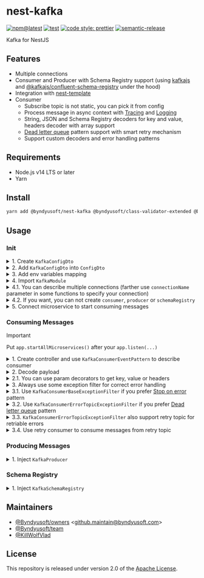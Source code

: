 # nest-kafka

[![npm@latest](https://img.shields.io/npm/v/@byndyusoft/nest-kafka/latest.svg)](https://www.npmjs.com/package/@byndyusoft/nest-kafka)
[![test](https://github.com/Byndyusoft/nest-kafka/actions/workflows/test.yaml/badge.svg?branch=master)](https://github.com/Byndyusoft/nest-kafka/actions/workflows/test.yaml)
[![code style: prettier](https://img.shields.io/badge/code_style-prettier-ff69b4.svg)](https://github.com/prettier/prettier)
[![semantic-release](https://img.shields.io/badge/%20%20%F0%9F%93%A6%F0%9F%9A%80-semantic--release-e10079.svg)](https://github.com/semantic-release/semantic-release)

Kafka for NestJS

## Features

- Multiple connections
- Consumer and Producer with Schema Registry support (using [kafkajs](https://www.npmjs.com/package/kafkajs) and [@kafkajs/confluent-schema-registry](https://www.npmjs.com/package/@kafkajs/confluent-schema-registry) under the hood)
- Integration with [nest-template](https://github.com/Byndyusoft/nest-template)
- Consumer
  - Subscribe topic is not static, you can pick it from config
  - Process message in async context with [Tracing](https://www.npmjs.com/package/@byndyusoft/nest-opentracing) and [Logging](https://www.npmjs.com/package/@byndyusoft/nest-pino)
  - String, JSON and Schema Registry decoders for key and value, headers decoder with array support
  - [Dead letter queue](https://www.confluent.io/blog/error-handling-patterns-in-kafka/#pattern-2) pattern support with smart retry mechanism
  - Support custom decoders and error handling patterns

## Requirements

- Node.js v14 LTS or later
- Yarn

## Install

```bash
yarn add @byndyusoft/nest-kafka @byndyusoft/class-validator-extended @byndyusoft/nest-opentracing @byndyusoft/nest-pino @kafkajs/confluent-schema-registry @nestjs/common @nestjs/microservices class-transformer class-validator kafkajs rxjs
```

## Usage

### Init

<details>
<summary>1. Create <code>KafkaConfigDto</code></summary>

```typescript
import {
  KafkaClusterConfigDto,
  KafkaConsumerConfigDto,
  KafkaProducerConfigDto,
  KafkaSchemaRegistryArgsConfigDto,
} from "@byndyusoft/nest-kafka";
import { Type } from "class-transformer";
import { IsDefined, IsString, ValidateNested } from "class-validator";

export class KafkaConfigDto {
  @Type(() => KafkaClusterConfigDto)
  @IsDefined()
  @ValidateNested()
  public readonly cluster!: KafkaClusterConfigDto;

  @Type(() => KafkaConsumerConfigDto)
  @IsDefined()
  @ValidateNested()
  public readonly consumer!: KafkaConsumerConfigDto;

  @Type(() => KafkaProducerConfigDto)
  @IsDefined()
  @ValidateNested()
  public readonly producer!: KafkaProducerConfigDto;

  @Type(() => KafkaSchemaRegistryArgsConfigDto)
  @IsDefined()
  @ValidateNested()
  public readonly schemaRegistry!: KafkaSchemaRegistryArgsConfigDto;

  @IsString()
  public readonly topic!: string;

  @IsString()
  public readonly errorTopic!: string;
}
```

</details>

<details>
<summary>2. Add <code>KafkaConfigDto</code> into <code>ConfigDto</code></summary>

```typescript
import { Type } from "class-transformer";
import { IsDefined, ValidateNested } from "class-validator";

import { KafkaConfigDto } from "./kafkaConfigDto";

export class ConfigDto {
  /// ...

  @Type(() => KafkaConfigDto)
  @IsDefined()
  @ValidateNested()
  public readonly kafka!: KafkaConfigDto;

  /// ...
}
```

</details>

<details>
<summary>3. Add env variables mapping</summary>

```typescript
import { Module } from "@nestjs/common";

import { ConfigDto } from "./dtos";

@Module({})
export class ConfigModule {
  // ...

  private static __loadConfig(): ConfigDto {
    const plainConfig: ConfigDto = {
      // ...
      kafka: {
        cluster: {
          brokers: process.env.KAFKA_BROKERS as string,
          saslMechanism: process.env.KAFKA_SASL_MECHANISM,
          username: process.env.KAFKA_USERNAME,
          password: process.env.KAFKA_PASSWORD,
          ssl: process.env.KAFKA_SSL,
          ca: process.env.KAFKA_CA,
          connectionTimeout: process.env.KAFKA_CONNECTION_TIMEOUT, // default is 1 s.
        },
        consumer: {
          groupId: process.env.KAFKA_CONSUMER_GROUP_ID as string,
          allowAutoTopicCreation:
            process.env.KAFKA_CONSUMER_ALLOW_AUTO_TOPIC_CREATION ?? true,
          sessionTimeout: process.env.KAFKA_SESSION_TIMEOUT_MS ?? 30000,
          heartbeatInterval: process.env.KAFKA_HEARTBEAT_INTERVAL_MS ?? 3000,
        },
        producer: {
          allowAutoTopicCreation:
            process.env.KAFKA_PRODUCER_ALLOW_AUTO_TOPIC_CREATION ?? true,
        },
        schemaRegistry: {
          host: process.env.KAFKA_SCHEMA_REGISTRY_HOST as string,
          username: process.env.KAFKA_SCHEMA_REGISTRY_USERNAME,
          password: process.env.KAFKA_SCHEMA_REGISTRY_PASSWORD,
        },
        topic: process.env.KAFKA_TOPIC as string,
        errorTopic: process.env.KAFKA_ERROR_TOPIC as string,
      },
      // ...
    };

    // ...
  }
}
```

</details>

<details>
<summary>4. Import <code>KafkaModule</code></summary>

```typescript
import {
  KafkaClusterConfigDto,
  KafkaConsumerConfigDto,
  KafkaModule,
  KafkaProducerConfigDto,
  KafkaSchemaRegistryArgsConfigDto,
} from "@byndyusoft/nest-kafka";

import { ConfigDto } from "./config";

@Module({
  imports: [
    // Extra modules
    // ...
    KafkaModule.registerAsync({
      inject: [ConfigDto],
      useFactory: (config: ConfigDto) => ({
        connections: [
          {
            cluster: KafkaClusterConfigDto.toRawConfig(config.kafka.cluster),
            consumer: KafkaConsumerConfigDto.toRawConfig(config.kafka.consumer),
            producer: KafkaProducerConfigDto.toRawConfig(config.kafka.producer),
            schemaRegistry: {
              args: KafkaSchemaRegistryArgsConfigDto.toRawConfig(
                config.kafka.schemaRegistry,
              ),
            },
          },
        ],
        topicPickerArgs: [config],
        // You can set business keys from the message you are sending that will be included in the tracing
        traceMessageKeys: ["businessKey1", "businessKey2"],
      }),
    }),
    // ...
  ],
})
export class InfrastructureModule {
  // ...
}
```

</details>

<details>
<summary>4.1. You can describe multiple connections (farther use <code>connectionName</code> parameter in some functions to specify your connection)</summary>

```typescript
import {
  KafkaClusterConfigDto,
  KafkaConsumerConfigDto,
  KafkaModule,
  KafkaProducerConfigDto,
  KafkaSchemaRegistryArgsConfigDto,
} from "@byndyusoft/nest-kafka";

import { ConfigDto } from "./config";

@Module({
  imports: [
    // Extra modules
    // ...
    KafkaModule.registerAsync({
      inject: [ConfigDto],
      useFactory: (config: ConfigDto) => ({
        connections: [
          {
            name: "connection1",
            cluster: KafkaClusterConfigDto.toRawConfig(config.kafka1.cluster),
            consumer: KafkaConsumerConfigDto.toRawConfig(
              config.kafka1.consumer,
            ),
            producer: KafkaProducerConfigDto.toRawConfig(
              config.kafka1.producer,
            ),
            schemaRegistry: {
              args: KafkaSchemaRegistryArgsConfigDto.toRawConfig(
                config.kafka1.schemaRegistry,
              ),
            },
          },
          {
            name: "connection2",
            cluster: KafkaClusterConfigDto.toRawConfig(config.kafka2.cluster),
            consumer: KafkaConsumerConfigDto.toRawConfig(
              config.kafka2.consumer,
            ),
            producer: KafkaProducerConfigDto.toRawConfig(
              config.kafka2.producer,
            ),
            schemaRegistry: {
              args: KafkaSchemaRegistryArgsConfigDto.toRawConfig(
                config.kafka2.schemaRegistry,
              ),
            },
          },
        ],
        topicPickerArgs: [config],
        // You can set business keys from the message you are sending that will be included in the tracing
        traceMessageKeys: ["businessKey1", "businessKey2"],
      }),
    }),
    // ...
  ],
})
export class InfrastructureModule {
  // ...
}
```

</details>

<details>
<summary>4.2. If you want, you can not create <code>consumer</code>, <code>producer</code> or <code>schemaRegistry</code></summary>

```typescript
import {
  KafkaClusterConfigDto,
  KafkaConsumerConfigDto,
  KafkaModule,
  KafkaProducerConfigDto,
  KafkaSchemaRegistryArgsConfigDto,
} from "@byndyusoft/nest-kafka";

import { ConfigDto } from "./config";

@Module({
  imports: [
    // Extra modules
    // ...
    KafkaModule.registerAsync({
      inject: [ConfigDto],
      useFactory: (config: ConfigDto) => ({
        connections: [
          {
            cluster: KafkaClusterConfigDto.toRawConfig(config.kafka.cluster),
            consumer: KafkaConsumerConfigDto.toRawConfig(config.kafka.consumer),
          },
        ],
        topicPickerArgs: [config],
        // You can set business keys from the message you are sending that will be included in the tracing
        traceMessageKeys: ["businessKey1", "businessKey2"],
      }),
    }),
    // ...
  ],
})
export class InfrastructureModule {
  // ...
}
```

</details>

<details>
<summary>5. Connect microservice to start consuming messages</summary>

```typescript
import { KafkaConsumer, KafkaRetryConsumer } from "@byndyusoft/nest-kafka";
import { MicroserviceOptions } from "@nestjs/microservices";

async function bootstrap(): Promise<void> {
  // ...

  app.connectMicroservice<MicroserviceOptions>({
    strategy: app.get(KafkaConsumer),
  });

  // you can optionally connect retry consumer
  app.connectMicroservice<MicroserviceOptions>({
    strategy: app.get(KafkaRetryConsumer),
  });

  // Put `app.listen(...)` before `app.startAllMicroservice()`
  await app.listen(...)

  await app.startAllMicroservices();

  // ...
}

// ...
```

</details>

### Consuming Messages

> [!IMPORTANT]
> Put `app.startAllMicroservices()` after your `app.listen(...)`

</details>

<details>
<summary>1. Create controller and use <code>KafkaConsumerEventPattern</code> to describe consumer</summary>

```typescript
import {
  IKafkaConsumerPayload,
  KafkaConsumerEventPattern,
} from "@byndyusoft/nest-kafka";
import { Controller } from "@nestjs/common";
import { Payload } from "@nestjs/microservices";

import { ConfigDto } from "~/src";

@Controller()
export class UsersConsumer {
  @KafkaConsumerEventPattern({
    topicPicker: (config: ConfigDto) => config.kafka.topic,
    fromBeginning: true,
  })
  public async onMessage(
    @Payload() payload: IKafkaConsumerPayload,
  ): Promise<void> {
    // ...
  }
}
```

</details>

</details>

<details>
<summary>2. Decode payload</summary>

```typescript
import {
  IKafkaConsumerPayload,
  KafkaConsumerEventPattern,
  KafkaConsumerPayloadDecoder,
} from "@byndyusoft/nest-kafka";
import { Controller, UseInterceptors } from "@nestjs/common";
import { Payload } from "@nestjs/microservices";

import { ConfigDto } from "~/src";
import { UserDto } from "ᐸDtosᐳ";

@Controller()
export class UsersConsumer {
  @KafkaConsumerEventPattern({
    topicPicker: (config: ConfigDto) => config.kafka.topic,
    fromBeginning: true,
  })
  @UseInterceptors(
    new KafkaConsumerPayloadDecoder({
      key: "string",
      value: "json",
      headers: "string",
    }),
  )
  public async onMessage(
    @Payload() payload: IKafkaConsumerPayload<string, UserDto>,
  ): Promise<void> {
    // ...
  }
}
```

</details>

<details>
<summary>2.1. You can use param decorators to get key, value or headers</summary>

```typescript
import {
  IKafkaConsumerPayloadHeaders,
  KafkaConsumerEventPattern,
  KafkaConsumerPayloadDecoder,
  KafkaHeaders,
  KafkaKey,
  KafkaValue,
} from "@byndyusoft/nest-kafka";
import { Controller, UseInterceptors } from "@nestjs/common";

import { ConfigDto } from "~/src";
import { UserDto } from "ᐸDtosᐳ";

@Controller()
export class UsersConsumer {
  @KafkaConsumerEventPattern({
    topicPicker: (config: ConfigDto) => config.kafka.topic,
    fromBeginning: true,
  })
  @UseInterceptors(
    new KafkaConsumerPayloadDecoder({
      key: "string",
      value: "json",
      headers: "string",
    }),
  )
  public async onMessage(
    @KafkaKey() key: string,
    @KafkaValue() value: UserDto,
    @KafkaHeaders() headers: IKafkaConsumerPayloadHeaders,
  ): Promise<void> {
    // ...
  }
}
```

</details>

<details>
<summary>3. Always use some exception filter for correct error handling</summary>

```typescript
import {
  KafkaConsumerBaseExceptionFilter,
  KafkaConsumerEventPattern,
} from "@byndyusoft/nest-kafka";
import { Controller, UseFilters } from "@nestjs/common";

import { ConfigDto } from "~/src";

@Controller()
export class UsersConsumer {
  @KafkaConsumerEventPattern({
    topicPicker: (config: ConfigDto) => config.kafka.topic,
    fromBeginning: true,
  })
  @UseFilters(/* ... */)
  public async onMessage(): Promise<void> {
    throw new Error("some error");
  }
}
```

</details>

<details>
<summary>3.1. Use <code>KafkaConsumerBaseExceptionFilter</code> if you prefer <a href="https://www.confluent.io/blog/error-handling-patterns-in-kafka/#pattern-1">Stop on error</a> pattern</summary>

```typescript
import {
  KafkaConsumerBaseExceptionFilter,
  KafkaConsumerEventPattern,
} from "@byndyusoft/nest-kafka";
import { Controller, UseFilters } from "@nestjs/common";

import { ConfigDto } from "~/src";

@Controller()
export class UsersConsumer {
  @KafkaConsumerEventPattern({
    topicPicker: (config: ConfigDto) => config.kafka.topic,
    fromBeginning: true,
  })
  @UseFilters(new KafkaConsumerBaseExceptionFilter())
  public async onMessage(): Promise<void> {
    throw new Error("some error");
  }
}
```

</details>

<details>
<summary>3.2. Use <code>KafkaConsumerErrorTopicExceptionFilter</code> if you prefer <a href="https://www.confluent.io/blog/error-handling-patterns-in-kafka/#pattern-2">Dead letter queue</a> pattern</summary>

```typescript
import {
  KafkaConsumerErrorTopicExceptionFilter,
  KafkaConsumerEventPattern,
} from "@byndyusoft/nest-kafka";
import { Controller, UseFilters } from "@nestjs/common";

import { ConfigDto } from "~/src";

@Controller()
export class UsersConsumer {
  @KafkaConsumerEventPattern({
    topicPicker: (config: ConfigDto) => config.kafka.topic,
    fromBeginning: true,
  })
  @UseFilters(
    new KafkaConsumerErrorTopicExceptionFilter({
      errorTopicPicker: (config: ConfigDto) => config.kafka.errorTopic,
    }),
  )
  public async onMessage(): Promise<void> {
    throw new Error("some error");
  }
}
```

</details>

<details>
<summary>3.3. <code>KafkaConsumerErrorTopicExceptionFilter</code> also support retry topic for retriable errors</summary>

```typescript
import {
  KafkaConsumerErrorTopicExceptionFilter,
  KafkaConsumerEventPattern,
} from "@byndyusoft/nest-kafka";
import { Controller, UseFilters } from "@nestjs/common";

import { ConfigDto } from "~/src";

@Controller()
export class UsersConsumer {
  @KafkaConsumerEventPattern({
    topicPicker: (config: ConfigDto) => config.kafka.topic,
    fromBeginning: true,
  })
  @UseFilters(
    new KafkaConsumerErrorTopicExceptionFilter({
      retryTopicPicker: (config: ConfigDto) => config.kafka.retryTopic,
      errorTopicPicker: (config: ConfigDto) => config.kafka.errorTopic,
    }),
  )
  public async onMessage(): Promise<void> {
    throw new Error("some error");
  }
}
```

</details>

<details>
<summary>3.4. Use retry consumer to consume messages from retry topic</summary>

```typescript
import {
  KafkaConsumerErrorTopicExceptionFilter,
  KafkaConsumerEventPattern,
} from "@byndyusoft/nest-kafka";
import { Controller, UseFilters } from "@nestjs/common";

import { ConfigDto } from "~/src";

@Controller()
export class UsersRetryConsumer {
  @KafkaRetryConsumerEventPattern({
    topicPicker: (config: ConfigDto) => config.kafka.retryTopic,
    fromBeginning: true,
  })
  @UseFilters(
    new KafkaConsumerErrorTopicExceptionFilter({
      retryTopicPicker: false,
      errorTopicPicker: (config: ConfigDto) => config.kafka.errorTopic,
      resendHeadersPrefix: "retry",
    }),
  )
  public async onMessage(): Promise<void> {
    throw new Error("some error");
  }
}
```

Run retry consumer, e.g by HTTP:

```typescript
import { ApiTags } from "@byndyusoft/nest-swagger";
import { Body, Controller, HttpCode, HttpStatus, Post } from "@nestjs/common";

import { ApiCommonResponses } from "../infrastructure";

import { RunDeliveryAppointmentsRetryConsumerOnceBodyDto } from "./dtos";
import { RunDeliveryAppointmentsRetryConsumerOnceUseCase } from "./useCases";

@ApiTags("Users")
@Controller({
  path: "/users/retry",
  version: "1",
})
export class UsersRetryController {
  public constructor(
    private readonly config: ConfigDto,
    private readonly kafkaRetryConsumer: KafkaRetryConsumer,
  ) {}

  @ApiCommonResponses(HttpStatus.BAD_REQUEST)
  @HttpCode(HttpStatus.NO_CONTENT)
  @Post("/runRetryConsumerOnce")
  public runDeliveryAppointmentsRetryConsumerOnce(): Promise<void> {
    await this.kafkaRetryConsumer.runOnce({
      topic: config.kafka.retryTopic,
      messagesCount: 1,
    });
  }
}
```

</details>

### Producing Messages

</details>

<details>
<summary>1. Inject <code>KafkaProducer</code></summary>

```typescript
import { InjectKafkaProducer, KafkaProducer } from "@byndyusoft/nest-kafka";
import { Injectable } from "@nestjs/common";

@Injectable()
export class UsersService {
  public constructor(
    @InjectKafkaProducer()
    private readonly __kafkaProducer: KafkaProducer,
  ) {}
}
```

</details>

### Schema Registry

</details>

<details>
<summary>1. Inject <code>KafkaSchemaRegistry</code></summary>

```typescript
import {
  InjectKafkaSchemaRegistry,
  KafkaSchemaRegistry,
} from "@byndyusoft/nest-kafka";
import { Injectable } from "@nestjs/common";

@Injectable()
export class UsersService {
  public constructor(
    @InjectKafkaSchemaRegistry()
    private readonly __kafkaSchemaRegistry: KafkaSchemaRegistry,
  ) {}
}
```

</details>

## Maintainers

- [@Byndyusoft/owners](https://github.com/orgs/Byndyusoft/teams/owners) <<github.maintain@byndyusoft.com>>
- [@Byndyusoft/team](https://github.com/orgs/Byndyusoft/teams/team)
- [@KillWolfVlad](https://github.com/KillWolfVlad)

## License

This repository is released under version 2.0 of the
[Apache License](https://www.apache.org/licenses/LICENSE-2.0).
